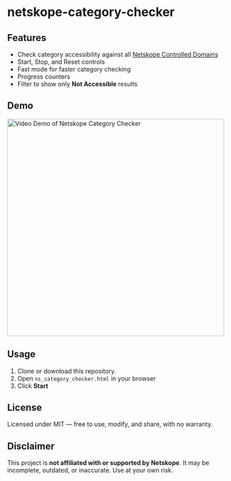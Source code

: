 # netskope-category-checker

## Features
- Check category accessibility against all [Netskope Controlled Domains](https://community.netskope.com/next-gen-swg-2/netskope-controlled-domains-for-url-category-testing-867)
- Start, Stop, and Reset controls
- Fast mode for faster category checking
- Progress counters
- Filter to show only **Not Accessible** results

## Demo
<img src="./Netskope_Category_Checker_Demo.gif" alt="Video Demo of Netskope Category Checker" width="500"/>

## Usage
1. Clone or download this repository.
2. Open `ns_category_checker.html` in your browser
3. Click **Start**

## License
Licensed under MIT — free to use, modify, and share, with no warranty.

## Disclaimer
This project is **not affiliated with or supported by Netskope**. It may be incomplete, outdated, or inaccurate. Use at your own risk.
